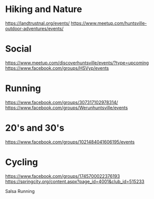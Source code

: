 # Hiking and Nature
https://landtrustnal.org/events/
https://www.meetup.com/huntsville-outdoor-adventures/events/

# Social
https://www.meetup.com/discoverhuntsville/events/?type=upcoming
https://www.facebook.com/groups/HSVyp/events

# Running
https://www.facebook.com/groups/307317102978314/
https://www.facebook.com/groups/Werunhuntsville/events


# 20's and 30's
https://www.facebook.com/groups/1021484041606195/events

# Cycling
https://www.facebook.com/groups/1745700022376193
https://springcity.org/content.aspx?page_id=4001&club_id=515233

Salsa
Running
